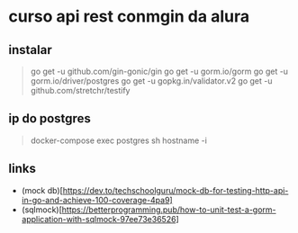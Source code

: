 # curso api rest conmgin da alura

## instalar
> go get -u github.com/gin-gonic/gin
> go get -u gorm.io/gorm 
> go get -u gorm.io/driver/postgres
> go get -u gopkg.in/validator.v2
> go get -u github.com/stretchr/testify

## ip do postgres
> docker-compose exec postgres sh 
> hostname -i


## links
- (mock db)[https://dev.to/techschoolguru/mock-db-for-testing-http-api-in-go-and-achieve-100-coverage-4pa9]
- (sqlmock)[https://betterprogramming.pub/how-to-unit-test-a-gorm-application-with-sqlmock-97ee73e36526]